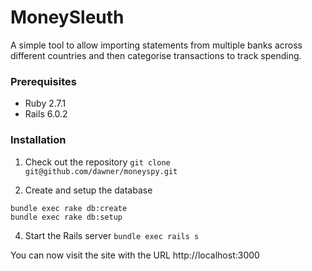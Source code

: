 # MoneySleuth

A simple tool to allow importing statements from multiple banks across different countries and then categorise transactions to track spending.

### Prerequisites

- Ruby 2.7.1
- Rails 6.0.2

### Installation

1. Check out the repository
   `git clone git@github.com/dawner/moneyspy.git`

2. Create and setup the database

```
bundle exec rake db:create
bundle exec rake db:setup
```

4. Start the Rails server
   `bundle exec rails s`

You can now visit the site with the URL http://localhost:3000
